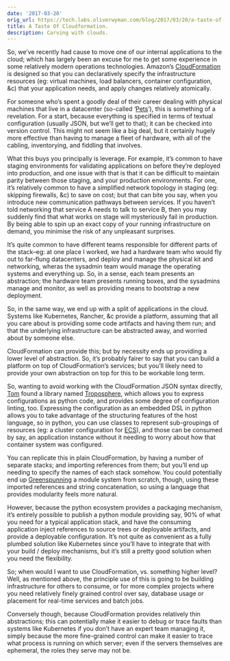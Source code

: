 ```yaml
---
date: '2017-03-20'
orig_url: https://tech.labs.oliverwyman.com/blog/2017/03/20/a-taste-of-cloudformation/
title: A Taste Of Cloudformation.
description: Carving with clouds.
---
```

So, we’ve recently had cause to move one of our internal applications to
the cloud; which has largely been an excuse for me to get some experience
in some relatively modern operations technologies. <!--more--> Amazon’s
[CloudFormation](https://aws.amazon.com/cloudformation/) is designed so that
you can declaratively specify the infrastructure resources (eg: virtual
machines, load balancers, container configuration, &c) that your application
needs, and apply changes relatively atomically.

For someone who’s spent a goodly deal of their career dealing with
physical machines that live in a datacenter (so-called
‘[Pets](https://blog.engineyard.com/2014/pets-vs-cattle)’), this is
something of a revelation. For a start, because everything is specified
in terms of textual configuration (usually JSON, but we’ll get to that);
it can be checked into version control. This might not seem like a big
deal, but it certainly hugely more effective than having to manage a
fleet of hardware, with all of the cabling, inventorying, and fiddling
that involves.

What this buys you principally is leverage. For example, it’s common to
have staging environments for validating applications on before they’re
deployed into production, and one issue with that is that it can be
difficult to maintain parity between those staging, and your production
environments. For one, it’s relatively common to have a simplified
network topology in staging (eg: skipping firewalls, &c) to save on
cost; but that can bite you say, when you introduce new communication
pathways between services. If you haven’t told networking that service A
needs to talk to service B, then you may suddenly find that what works
on stage will mysteriously fail in production. By being able to spin up
an exact copy of your running infrastructure on demand, you minimise the
risk of any unpleasant surprises.

It’s quite common to have different teams responsible for different
parts of the stack–eg: at one place I worked, we had a hardware team who
would fly out to far-flung datacenters, and deploy and manage the
physical kit and networking, wheras the sysadmin team would manage the
operating systems and everything up. So, in a sense, each team presents
an abstraction; the hardware team presents running boxes, and the
sysadmins manage and monitor, as well as providing means to bootstrap a
new deployment.

So, in the same way, we end up with a split of applications in the
cloud. Systems like Kubernetes, Rancher, &c provide a platform, assuming
that all you care about is providing some code artifacts and having them
run; and that the underlying infrastructure can be abstracted away, and
worried about by someone else.

CloudFormation can provide this; but by necessity ends up providing a
lower level of abstraction. So, it’s probably fairer to say that you can
build a platform on top of CloudFormation’s services; but you’ll likely
need to provide your own abstraction on top for this to be workable long
term.

So, wanting to avoid working with the CloudFormation JSON syntax
directly, [Tom](https://tech.labs.oliverwyman.com/author/palfrey/) found
a library named
[Troposphere](https://github.com/cloudtools/troposphere), which allows
you to express configurations as python code, and provides some degree
of configuration linting, too. Expressing the configuration as an
embedded DSL in python allows you to take advantage of the structuring
features of the host language, so in python, you can use classes to
represent sub-groupings of resources (eg: a cluster configuration for
[ECS](https://aws.amazon.com/ecs/)), and those can be consumed by say,
an application instance without it needing to worry about how that
container system was configured.

You can replicate this in plain CloudFormation, by having a number of
separate stacks; and importing references from them; but you’ll end up
needing to specify the names of each stack somehow. You could
potentially end up
[Greenspunning](https://en.wikipedia.org/wiki/Greenspun's_tenth_rule) a
module system from scratch, though, using these imported references and
string concatenation, so using a language that provides modularity feels
more natural.

However, because the python ecosystem provides a packaging mechanism,
it’s entirely possible to publish a python module providing say, 90% of
what you need for a typical application stack, and have the consuming
application inject references to source trees or deployable artifacts,
and provide a deployable configuration. It’s not quite as convenient as
a fully plumbed solution like Kubernetes since you’ll have to integrate
that with your build / deploy mechanisms, but it’s still a pretty good
solution when you need the flexibility.

So; when would I want to use CloudFormation, vs. something higher level?
Well, as mentioned above, the principle use of this is going to be
building infrastructure for others to consume, or for more complex
projects where you need relatively finely grained control over say,
database usage or placement for real-time services and batch jobs.

Conversely though, because CloudFormation provides relatively thin
abstractions; this can potentially make it easier to debug or trace
faults than systems like Kubernetes if you don’t have an expert team
managing it, simply because the more fine-grained control can make it
easier to trace what process is running on which server; even if the
servers themselves are ephemeral, the roles they serve may not be.
